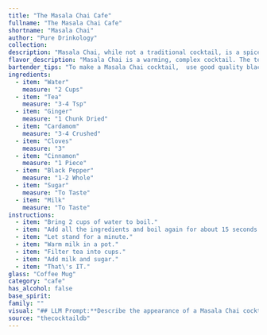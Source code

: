 ```yaml
---
title: "The Masala Chai Cafe"
fullname: "The Masala Chai Cafe"
shortname: "Masala Chai"
author: "Pure Drinkology"
collection:
description: "Masala Chai, while not a traditional cocktail, is a spiced beverage from India. It falls into the Hot Beverage family, often enjoyed as a comforting drink, similar to hot toddies or spiced cider. Its origins trace back centuries to Ayurvedic medicine, where its warming spices were used for their health benefits. "
flavor_description: "Masala Chai is a warming, complex cocktail. The tea base provides a gentle bitterness balanced by the sweetness of sugar and milk.  The spices - ginger, cardamom, cloves, cinnamon, and black pepper - create a layered, aromatic profile, with hints of spice, warmth, and citrus.  It's a comforting and invigorating drink, with a lingering warmth on the palate. "
bartender_tips: "To make a Masala Chai cocktail,  use good quality black tea and fresh spices for maximum flavor.  Steep the spices in water for at least 15 minutes before adding the tea to extract their full essence.  Don't rush the process, simmer the milk gently with the tea and spices to avoid scorching.  Adjust the sweetness to taste.  Strain the chai well before serving,  no one likes a mouthful of cloves!  Enjoy! "
ingredients:
  - item: "Water"
    measure: "2 Cups"
  - item: "Tea"
    measure: "3-4 Tsp"
  - item: "Ginger"
    measure: "1 Chunk Dried"
  - item: "Cardamom"
    measure: "3-4 Crushed"
  - item: "Cloves"
    measure: "3"
  - item: "Cinnamon"
    measure: "1 Piece"
  - item: "Black Pepper"
    measure: "1-2 Whole"
  - item: "Sugar"
    measure: "To Taste"
  - item: "Milk"
    measure: "To Taste"
instructions:
  - item: "Bring 2 cups of water to boil."
  - item: "Add all the ingredients and boil again for about 15 seconds."
  - item: "Let stand for a minute."
  - item: "Warm milk in a pot."
  - item: "Filter tea into cups."
  - item: "Add milk and sugar."
  - item: "That\'s IT."
glass: "Coffee Mug"
category: "cafe"
has_alcohol: false
base_spirit:
family: ""
visual: "## LLM Prompt:**Describe the appearance of a Masala Chai cocktail, considering the following ingredients: water, tea, ginger, cardamom, cloves, cinnamon, black pepper, sugar, and milk. Focus on the following aspects:*** **Color:** What is the overall hue of the drink? Is it a deep brown, a warm amber, or something else?* **Clarity:** Is the cocktail translucent, slightly cloudy, or opaque?* **Texture:** Does the drink appear smooth and velvety, or slightly frothy with a hint of spice particles?* **Garnish:** How would the use of specific ingredients like cinnamon sticks or cardamom pods affect the visual presentation of the cocktail?* **Overall impression:**  Describe the overall impression the cocktail gives, highlighting the visual elements that evoke the taste and aroma of the drink. **For example, you might describe it as a warm, amber-hued drink, gently simmered with a light froth atop, hinting at the cinnamon stick and star anise nestled within.** "
source: "thecocktaildb"
---
```


